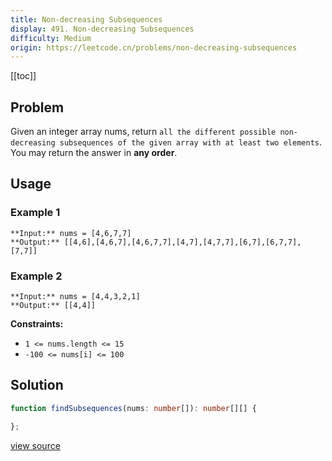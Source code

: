 ```yaml
---
title: Non-decreasing Subsequences
display: 491. Non-decreasing Subsequences
difficulty: Medium
origin: https://leetcode.cn/problems/non-decreasing-subsequences
---
```


[[toc]]

## Problem

Given an integer array nums, return `all the different possible non-decreasing subsequences of the given array with at least two elements`. You may return the answer in **any order**.

 ## Usage

### Example 1

```
**Input:** nums = [4,6,7,7]
**Output:** [[4,6],[4,6,7],[4,6,7,7],[4,7],[4,7,7],[6,7],[6,7,7],[7,7]]
```

### Example 2

```
**Input:** nums = [4,4,3,2,1]
**Output:** [[4,4]]
```

 
**Constraints:**

- <code>1 &lt;= nums.length &lt;= 15</code>
- <code>-100 &lt;= nums[i] &lt;= 100</code>


## Solution

```ts
function findSubsequences(nums: number[]): number[][] {

};
```

[view source](https://leetcode.cn/problems/non-decreasing-subsequences)
